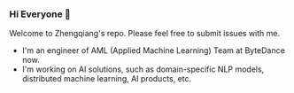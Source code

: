 ### Hi Everyone 👋


Welcome to Zhengqiang's repo. Please feel free to submit issues with me.

- I'm an engineer of AML (Applied Machine Learning) Team at ByteDance now.
- I'm working on AI solutions, such as domain-specific NLP models, distributed machine learning, AI products, etc.
